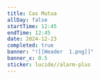 ```yaml
---
title: Cas Mutua
allDay: false
startTime: 12:45
endTime: 12:45
date: 2024-12-23
completed: true
banner: "![[Header  1.png]]"
banner_x: 0.5
sticker: lucide//alarm-plus
---
```

